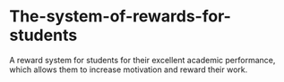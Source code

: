 # The-system-of-rewards-for-students
A reward system for students for their excellent academic performance, which allows them to increase motivation and reward their work.
